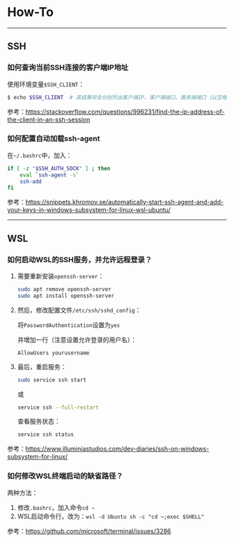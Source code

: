 # How-To

---

## SSH

### 如何查询当前SSH连接的客户端IP地址

使用环境变量`$SSH_CLIENT`：
```sh
$ echo $SSH_CLIENT  # 其结果将会分别列出客户端IP、客户端端口、服务端端口（以空格隔开）
```

参考：<https://stackoverflow.com/questions/996231/find-the-ip-address-of-the-client-in-an-ssh-session>

### 如何配置自动加载ssh-agent

在`~/.bashrc`中，加入：
```sh
if [ -z "$SSH_AUTH_SOCK" ] ; then
    eval `ssh-agent -s`
    ssh-add
fi
```
 
参考：<https://snippets.khromov.se/automatically-start-ssh-agent-and-add-your-keys-in-windows-subsystem-for-linux-wsl-ubuntu/>

---

## WSL

### 如何启动WSL的SSH服务，并允许远程登录？

1. 需要重新安装`openssh-server`：
    ```sh
    sudo apt remove openssh-server
    sudo apt install openssh-server
    ```

2. 然后，修改配置文件`/etc/ssh/sshd_config`：

    将`PasswordAuthentication`设置为`yes`

    并增加一行（注意设置允许登录的用户名）：
    ```
    AllowUsers yourusername
    ```

3. 最后，重启服务：
    ```sh
    sudo service ssh start
    ```
    或
    ```sh
    service ssh --full-restart
    ```

    查看服务状态：
    ```sh
    service ssh status
    ```

参考：<https://www.illuminiastudios.com/dev-diaries/ssh-on-windows-subsystem-for-linux/>

### 如何修改WSL终端启动的缺省路径？

两种方法：

1. 修改`.bashrc`，加入命令`cd ~`
2. WSL启动命令行，改为：`wsl -d Ubuntu sh -c "cd ~;exec $SHELL"`

参考：<https://github.com/microsoft/terminal/issues/3286>
